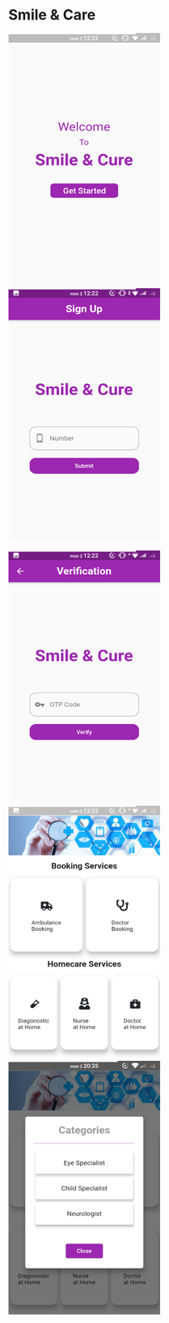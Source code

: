# Smile & Care

<img src="assets/images/1.png" width="300" height="500"> <img src="assets/images/2.png" width="300" height="500">

<img src="assets/images/3.png" width="300" height="500">

<img src="assets/images/4.png" width="300" height="500">

<img src="assets/images/5.png" width="300" height="500">
